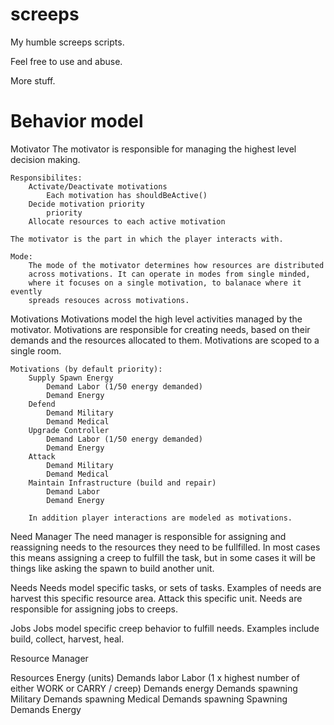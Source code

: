screeps
=======

My humble screeps scripts.

Feel free to use and abuse.

More stuff.

Behavior model
===============================================================================

Motivator
    The motivator is responsible for managing the highest level decision 
    making. 
    
    Responsibilites:
        Activate/Deactivate motivations
            Each motivation has shouldBeActive()
        Decide motivation priority
            priority
        Allocate resources to each active motivation

    The motivator is the part in which the player interacts with.

    Mode:
        The mode of the motivator determines how resources are distributed
        across motivations. It can operate in modes from single minded,
        where it focuses on a single motivation, to balanace where it evently
        spreads resouces across motivations. 

Motivations
    Motivations model the high level activities managed by the motivator. 
    Motivations are responsible for creating needs, based on their demands
    and the resources allocated to them. Motivations are scoped to a single 
    room.
    
    Motivations (by default priority): 
        Supply Spawn Energy
            Demand Labor (1/50 energy demanded)
            Demand Energy
        Defend
            Demand Military
            Demand Medical
        Upgrade Controller
            Demand Labor (1/50 energy demanded)
            Demand Energy
        Attack
            Demand Military
            Demand Medical
        Maintain Infrastructure (build and repair)
            Demand Labor
            Demand Energy

        In addition player interactions are modeled as motivations.

Need Manager
    The need manager is responsible for assigning and reassigning needs to the
    resources they need to be fullfilled. In most cases this means assigning a
    creep to fulfill the task, but in some cases it will be things like asking 
    the spawn to build another unit.

Needs
    Needs model specific tasks, or sets of tasks. Examples of needs are
    harvest this specific resource area. Attack this specific unit. Needs are
    responsible for assigning jobs to creeps.

Jobs
    Jobs model specific creep behavior to fulfill needs. Examples include build, 
    collect, harvest, heal.

Resource Manager

Resources
    Energy (units)
        Demands labor
    Labor (1 x highest number of either WORK or CARRY / creep)
        Demands energy
        Demands spawning
    Military
        Demands spawning
    Medical
        Demands spawning
    Spawning
        Demands Energy






